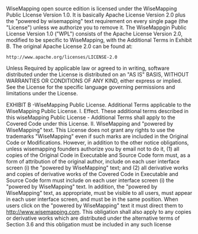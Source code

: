 WiseMapping open source edition is licensed under the WiseMapping Public LIcense Version 1.0. It is basically Apache License Version 2.0 plus the "powered by wisemapping" text requirement on every single page (the "License") unless we authorize you to remove it.
The WiseMappgin Public License Version 1.0 ("WPL") consists of the Apache License Version 2.0, modified to be specific to WiseMapping, with the Additional Terms in Exhibit B. The original Apache License 2.0 can be found at:

    http://www.apache.org/licenses/LICENSE-2.0

Unless Required by applicable law or agreed to in writing, software distributed under the License is distributed on an "AS IS" BASIS, WITHOUT WARRANTIES OR CONDITIONS OF ANY KIND, either express or implied.
See the License for the specific language governing permissions and limitations under the License.

EXHIBIT B -WiseMapping Public License.
Additional Terms applicable to the WiseMapping Public License.
I. Effect.
These additional terms described in this wiseMapping Public License - Additional Terms shall apply to the Covered Code under this License.
II. WiseMapping and "powered by WiseMapping" text.
This License does not grant any rights to use the trademarks "WiseMapping" even if such marks are included in the Original Code or Modifications.
However, in addition to the other notice obligations, unless wisemapping founders authorize you by email not to do it, (1) all copies of the Original Code in Executable and Source Code form must, as a form of attribution of the original author, include on each user interface screen (i) the "powered by WiseMapping" text; and (2) all derivative works and copies of derivative works of the Covered Code in Executable and Source Code form must include on each user interface screen (i) the "powered by WiseMapping" text. In addition, the "powered by WiseMapping" text, as appropriate, must be visible to all users, must appear in each user interface screen, and must be in the same position. When users click on the "powered by WiseMapping" text it must direct them to http://www.wisemapping.com. This obligation shall also apply to any copies or derivative works which are distributed under the alternative terms of Section 3.6 and this obligation must be included in any such license
